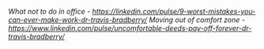
*What not to do in office - https://linkedin.com/pulse/9-worst-mistakes-you-can-ever-make-work-dr-travis-bradberry/*
*Moving out of comfort zone - https://www.linkedin.com/pulse/uncomfortable-deeds-pay-off-forever-dr-travis-bradberry/*
